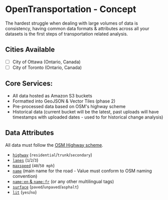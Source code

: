 # OpenTransportation - Concept

The hardest struggle when dealing with large volumes of data is consistency, having common data formats & attributes across all your datasets is the first steps of transportation related analysis.

## Cities Available

- [ ] City of Ottawa (Ontario, Canada)
- [ ] City of Toronto (Ontario, Canada)

## Core Services:

- All data hosted as Amazon S3 buckets
- Formatted into GeoJSON & Vector Tiles (phase 2)
- Pre-processed data based on OSM's highway scheme
- Historical data (current bucket will be the latest, past uploads will have timestamps with uploaded dates - used to for historical change analysis)

## Data Attributes

All data must follow the [OSM Highway scheme](https://wiki.openstreetmap.org/wiki/Key:highway).

- [`highway`](https://wiki.openstreetmap.org/wiki/Key:highway) (`residential`/`trunk`/`secondary`)
- [`lanes`](https://wiki.openstreetmap.org/wiki/Key:lanes) (`1`/`2`/`3`)
- [`maxspeed`](https://wiki.openstreetmap.org/wiki/Key:maxspeed) (`40`/`50 mph`)
- [`name`](https://wiki.openstreetmap.org/wiki/Key:name) (main name for the road - Value must conform to OSM naming convention)
- [`name:en` & `name:fr`](https://wiki.openstreetmap.org/wiki/Key:name) (or any other multilingual tags)
- [`surface`](https://wiki.openstreetmap.org/wiki/Key:surface) (`paved`/`unpaved`/`asphalt`)
- [`lit`](https://wiki.openstreetmap.org/wiki/Key:lit) (`yes`/`no`)
